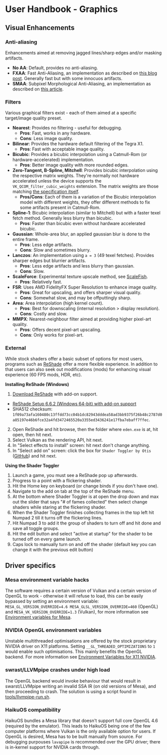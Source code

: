 # User Handbook - Graphics

## Visual Enhancements

### Anti-aliasing

Enhancements aimed at removing jagged lines/sharp edges and/or masking artifacts.

- **No AA**: Default, provides no anti-aliasing.
- **FXAA**: Fast Anti-Aliasing, an implementation as described on [this blog post](https://web.archive.org/web/20110831051323/http://timothylottes.blogspot.com/2011/03/nvidia-fxaa.html). Generally fast but with some innocuos artifacts.
- **SMAA**: Subpixel Morphological Anti-Aliasing, an implementation as described on [this article](https://web.archive.org/web/20250000000000*/https://www.iryoku.com/smaa/).

### Filters

Various graphical filters exist - each of them aimed at a specific target/image quality preset.

- **Nearest**: Provides no filtering - useful for debugging.
  - **Pros**: Fast, works in any hardware.
  - **Cons**: Less image quality.
- **Bilinear**: Provides the hardware default filtering of the Tegra X1.
  - **Pros**: Fast with acceptable image quality.
- **Bicubic**: Provides a bicubic interpolation using a Catmull-Rom (or hardware-accelerated) implementation.
  - **Pros**: Better image quality with more rounded edges.
- **Zero-Tangent, B-Spline, Mitchell**: Provides bicubic interpolation using the respective matrix weights. They're normally not hardware accelerated unless the device supports the `VK_QCOM_filter_cubic_weights` extension. The matrix weights are those matching [the specification itself](https://registry.khronos.org/vulkan/specs/latest/html/vkspec.html#VkSamplerCubicWeightsCreateInfoQCOM).
  - **Pros/Cons**: Each of them is a variation of the Bicubic interpolation model with different weights, they offer different methods to fix some artifacts present in Catmull-Rom.
- **Spline-1**: Bicubic interpolation (similar to Mitchell) but with a faster texel fetch method. Generally less blurry than bicubic.
  - **Pros**: Faster than bicubic even without hardware accelerated bicubic.
- **Gaussian**: Whole-area blur, an applied gaussian blur is done to the entire frame.
  - **Pros**: Less edge artifacts.
  - **Cons**: Slow and sometimes blurry.
- **Lanczos**: An implementation using `a = 3` (49 texel fetches). Provides sharper edges but blurrier artifacts.
  - **Pros**: Less edge artifacts and less blurry than gaussian.
  - **Cons**: Slow.
- **ScaleForce**: Experimental texture upscale method, see [ScaleFish](https://github.com/BreadFish64/ScaleFish).
  - **Pros**: Relatively fast.
- **FSR**: Uses AMD FidelityFX Super Resolution to enhance image quality.
  - **Pros**: Great for upscaling, and offers sharper visual quality.
  - **Cons**: Somewhat slow, and may be offputtingly sharp.
- **Area**: Area interpolation (high kernel count).
  - **Pros**: Best for downscaling (internal resolution > display resolution).
  - **Cons**: Costly and slow.
- **MMPX**: Nearest-neighbour filter aimed at providing higher pixel-art quality.
  - **Pros**: Offers decent pixel-art upscaling.
  - **Cons**: Only works for pixel-art.

### External

While stock shaders offer a basic subset of options for most users, programs such as [ReShade](https://github.com/crosire/reshade) offer a more flexible experience. In addition to that users can also seek out modifications (mods) for enhancing visual experience (60 FPS mods, HDR, etc).

**Installing ReShade (Windows)**
1. [Download ReShade](https://reshade.me/#download) with add-on support.
 - [ReShade Setup 6.6.2 (Windows 64-bit) with add-on support](https://reshade.me/downloads/ReShade_Setup_6.6.2_Addon.exe)
 - SHA512 checksum: `1f09a73afa160480c13ffdd73cc04b1dc82943dddea58ad3bb9375f26b48c2787d0a85197e46b6fce32a4fd3472465520a3355ed3436241e17fba7ebaff7ffec`.
2. Open ReShade and hit browse, then the folder where `eden.exe` is at, hit open, then hit next.
3. Select Vulkan as the rendering API, hit next.
4. In "Select effects to install" screen: hit next don't change anything.
5. In "Select add on" screen: click the box for `Shader Toggler by Otis` ([GitHub](https://github.com/FransBouma/ShaderToggler)) and hit next.

**Using the Shader Toggler**
1. Launch a game, you must see a ReShade pop up afterwards.
2. Progress to a point with a flickering shader.
3. Hit the Home key on keyboard (or change binds if you don't have one).
4. Navigate to the add on tab at the top of the ReShade menu.
5. At the bottom where Shader Toggler is at open the drop down and max out the slider that says "# of fames collected" then select change shaders while staring at the flickering shader.
6. When the Shader Toggler finishes collecting frames in the top left hit Numpad 2 till it turns off the flickering lines.
7. Hit Numpad 3 to add it the group of shaders to turn off and hit done and save all toggle groups.
8. Hit the edit button and select "active at startup" for the shader to be turned off on every game launch.
9. Caps lock to manually turn on and off the shader (default key you can change it with the previous edit button) 

## Driver specifics

### Mesa environment variable hacks

The software requires a certain version of Vulkan and a certain version of OpenGL to work - otherwise it will refuse to load, this can be easily bypassed by setting an environment variable: `MESA_GL_VERSION_OVERRIDE=4.6 MESA_GLSL_VERSION_OVERRIDE=460` (OpenGL) and `MESA_VK_VERSION_OVERRIDE=1.3` (Vulkan), for more information see [Environment variables for Mesa](https://web.archive.org/web/20250000000000*/https://docs.mesa3d.org/envvars.html).

### NVIDIA OpenGL environment variables

Unstable multithreaded optimisations are offered by the stock proprietary NVIDIA driver on X11 platforms. Setting `__GL_THREADED_OPTIMIZATIONS` to `1` would enable such optimisations. This mainly benefits the OpenGL backend. For more information see [Environment Variables for X11 NVIDIA](https://web.archive.org/web/20250115162518/https://download.nvidia.com/XFree86/Linux-x86_64/435.17/README/openglenvvariables.html).

### swrast/LLVMpipe crashes under high load

The OpenGL backend would invoke behaviour that would result in swarst/LLVMpipe writing an invalid SSA IR (on old versions of Mesa), and then proceeding to crash. The solution is using a script found in [tools/llvmpipe-run.sh](../../tools/llvmpipe-run.sh).

### HaikuOS compatibility

HaikuOS bundles a Mesa library that doesn't support full core OpenGL 4.6 (required by the emulator). This leads to HaikuOS being one of the few computer platforms where Vulkan is the only available option for users. If OpenGL is desired, Mesa has to be built manually from source. For debugging purpouses `lavapipe` is recommended over the GPU driver; there is in-kernel support for NVIDIA cards through.
